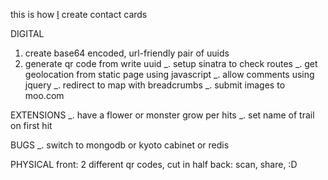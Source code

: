 this is how [I](jedahan.com) create contact cards

DIGITAL
1. create base64 encoded, url-friendly pair of uuids
2. generate qr code from write uuid
_. setup sinatra to check routes
_. get geolocation from static page using javascript
_. allow comments using jquery
_. redirect to map with breadcrumbs
_. submit images to moo.com

EXTENSIONS
_. have a flower or monster grow per hits
_. set name of trail on first hit

BUGS
_. switch to mongodb or kyoto cabinet or redis

PHYSICAL
front: 2 different qr codes, cut in half
 back: scan, share, :D
